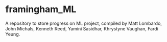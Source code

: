 # framingham_ML
A repository to store progress on ML project, compiled by Matt Lombardo, John Michals, Kenneth Reed, Yamini Sasidhar, Khrystyne Vaughan, Fardi Yeung.
